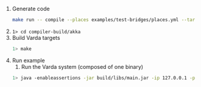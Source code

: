 1. Generate code
    ```bash
    make run -- compile --places examples/test-bridges/places.yml --targets examples/test-bridges/targets.yml --filename examples/test-bridges/test.spec --impl examples/test-bridges/test.impl --provenance 0
    ```
1. ```1> cd compiler-build/akka```
1. Build Varda targets
    ```bash
    1> make
    ```
1. Run example
    1. Run the Varda system (composed of one binary)
    ```bash
    1> java -enableassertions -jar build/libs/main.jar -ip 127.0.0.1 -p 25520 -s akka://systemProject_name@127.0.0.1:25520 -l 8080 -vp placeB 
    ```